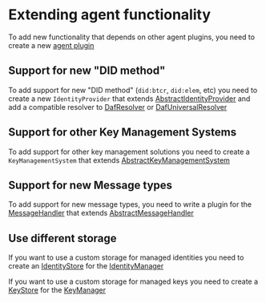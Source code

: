 # Extending agent functionality

To add new functionality that depends on other agent plugins, you need to create a new [agent plugin](docs/plugin.md)

## Support for new "DID method"

To add support for new "DID method" (`did:btcr`, `did:elem`, etc) you need to create a new `IdentityProvider` that extends [AbstractIdentityProvider](api/daf-identity-manager.abstractidentityprovider.md) and add a compatible resolver to [DafResolver](api/daf-resolver.dafresolver.md) or [DafUniversalResolver](api/daf-resolver-universal.md) 

## Support for other Key Management Systems

To add support for other key management solutions you need to create a `KeyManagementSystem` that extends [AbstractKeyManagementSystem](api/daf-key-manager.abstractkeymanagementsystem.md)

## Support for new Message types

To add support for new message types, you need to write a plugin for the [MessageHandler](api/daf-message-handler.messagehandler.md) that extends [AbstractMessageHandler](api/daf-message-handler.abstractmessagehandler.md)

## Use different storage

If you want to use a custom storage for managed identities you need to create an [IdentityStore](api/daf-identity-manager.abstractidentitystore.md) for the [IdentityManager](./daf-identity-manager.identitymanager.md) 

If you want to use a custom storage for managed keys you need to create a [KeyStore](api/daf-identity-manager.abstractidentitystore.md) for the [KeyManager](api/daf-key-manager.keymanager.md) 

